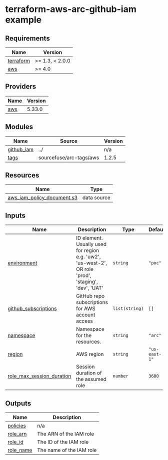 # terraform-aws-arc-github-iam example

<!-- BEGINNING OF PRE-COMMIT-TERRAFORM DOCS HOOK -->
## Requirements

| Name | Version |
|------|---------|
| <a name="requirement_terraform"></a> [terraform](#requirement\_terraform) | >= 1.3, < 2.0.0 |
| <a name="requirement_aws"></a> [aws](#requirement\_aws) | >= 4.0 |

## Providers

| Name | Version |
|------|---------|
| <a name="provider_aws"></a> [aws](#provider\_aws) | 5.33.0 |

## Modules

| Name | Source | Version |
|------|--------|---------|
| <a name="module_github_iam"></a> [github\_iam](#module\_github\_iam) | ../ | n/a |
| <a name="module_tags"></a> [tags](#module\_tags) | sourcefuse/arc-tags/aws | 1.2.5 |

## Resources

| Name | Type |
|------|------|
| [aws_iam_policy_document.s3](https://registry.terraform.io/providers/hashicorp/aws/latest/docs/data-sources/iam_policy_document) | data source |

## Inputs

| Name | Description | Type | Default | Required |
|------|-------------|------|---------|:--------:|
| <a name="input_environment"></a> [environment](#input\_environment) | ID element. Usually used for region e.g. 'uw2', 'us-west-2', OR role 'prod', 'staging', 'dev', 'UAT' | `string` | `"poc"` | no |
| <a name="input_github_subscriptions"></a> [github\_subscriptions](#input\_github\_subscriptions) | GitHub repo subscriptions for AWS account access | `list(string)` | `[]` | no |
| <a name="input_namespace"></a> [namespace](#input\_namespace) | Namespace for the resources. | `string` | `"arc"` | no |
| <a name="input_region"></a> [region](#input\_region) | AWS region | `string` | `"us-east-1"` | no |
| <a name="input_role_max_session_duration"></a> [role\_max\_session\_duration](#input\_role\_max\_session\_duration) | Session duration of the assumed role | `number` | `3600` | no |

## Outputs

| Name | Description |
|------|-------------|
| <a name="output_policies"></a> [policies](#output\_policies) | n/a |
| <a name="output_role_arn"></a> [role\_arn](#output\_role\_arn) | The ARN of the IAM role |
| <a name="output_role_id"></a> [role\_id](#output\_role\_id) | The ID of the IAM role |
| <a name="output_role_name"></a> [role\_name](#output\_role\_name) | The name of the IAM role |
<!-- END OF PRE-COMMIT-TERRAFORM DOCS HOOK -->
